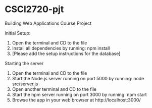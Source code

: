 # CSCI2720-pjt
Building Web Applications Course Project

Initial Setup:
1. Open the terminal and CD to the file
2. Install all dependencies by running: npm install
3. [Please add the setup instructions for the database]

Starting the server
1. Open the terminal and CD to the file
2. Start the Node.js server running on port 5000 by running: node src/server.js
3. Open another terminal and CD to the file
3. Start the npm server running on port 3000 by running: npm start
4. Browse the app in your web browser at http://localhost:3000/

